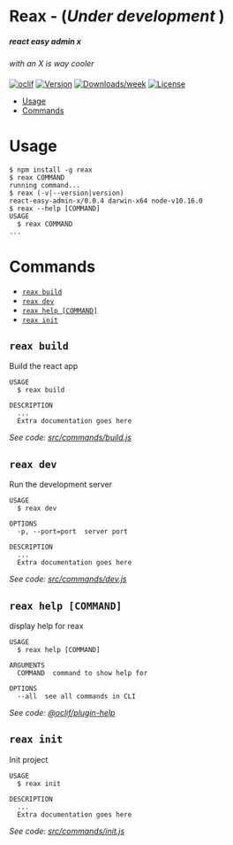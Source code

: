 Reax - (_Under development_ )
==

##### react easy admin x 
_with an X is way cooler_


#### 

[![oclif](https://img.shields.io/badge/cli-oclif-brightgreen.svg)](https://oclif.io)
[![Version](https://img.shields.io/npm/v/ra.svg)](https://npmjs.org/package/ra)
[![Downloads/week](https://img.shields.io/npm/dw/ra.svg)](https://npmjs.org/package/ra)
[![License](https://img.shields.io/npm/l/ra.svg)](https://github.com/peter7z/ra/blob/master/package.json)

<!-- toc -->
* [Usage](#usage)
* [Commands](#commands)
<!-- tocstop -->
# Usage
<!-- usage -->
```sh-session
$ npm install -g reax
$ reax COMMAND
running command...
$ reax (-v|--version|version)
react-easy-admin-x/0.0.4 darwin-x64 node-v10.16.0
$ reax --help [COMMAND]
USAGE
  $ reax COMMAND
...
```
<!-- usagestop -->
# Commands
<!-- commands -->
* [`reax build`](#reax-build)
* [`reax dev`](#reax-dev)
* [`reax help [COMMAND]`](#reax-help-command)
* [`reax init`](#reax-init)

## `reax build`

Build the react app

```
USAGE
  $ reax build

DESCRIPTION
  ...
  Extra documentation goes here
```

_See code: [src/commands/build.js](https://github.com/rootstrap/react-active-admin/blob/v0.0.4/src/commands/build.js)_

## `reax dev`

Run the development server

```
USAGE
  $ reax dev

OPTIONS
  -p, --port=port  server port

DESCRIPTION
  ...
  Extra documentation goes here
```

_See code: [src/commands/dev.js](https://github.com/rootstrap/react-active-admin/blob/v0.0.4/src/commands/dev.js)_

## `reax help [COMMAND]`

display help for reax

```
USAGE
  $ reax help [COMMAND]

ARGUMENTS
  COMMAND  command to show help for

OPTIONS
  --all  see all commands in CLI
```

_See code: [@oclif/plugin-help](https://github.com/oclif/plugin-help/blob/v2.2.0/src/commands/help.ts)_

## `reax init`

Init project

```
USAGE
  $ reax init

DESCRIPTION
  ...
  Extra documentation goes here
```

_See code: [src/commands/init.js](https://github.com/rootstrap/react-active-admin/blob/v0.0.4/src/commands/init.js)_
<!-- commandsstop -->
